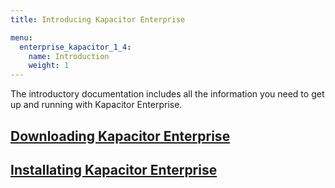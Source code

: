 ```yaml
---
title: Introducing Kapacitor Enterprise

menu:
  enterprise_kapacitor_1_4:
    name: Introduction
    weight: 1
---
```


The introductory documentation includes all the information you need to get up
and running with Kapacitor Enterprise.

## [Downloading Kapacitor Enterprise](/enterprise_kapacitor/v1.4/introduction/download/)

## [Installating Kapacitor Enterprise](/enterprise_kapacitor/v1.4/introduction/installation_guide/)
